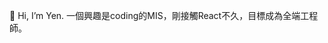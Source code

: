  👋 Hi, I’m Yen. 一個興趣是coding的MIS，剛接觸React不久，目標成為全端工程師。



<!---
Yen-An/Yen-An is a ✨ special ✨ repository because its `README.md` (this file) appears on your GitHub profile.
You can click the Preview link to take a look at your changes.
--->
